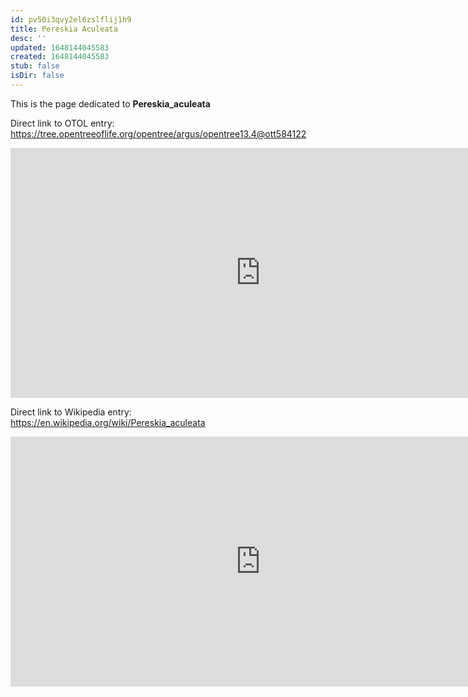 ```yaml
---
id: pv50i3qvy2el6zslflij1h9
title: Pereskia Aculeata
desc: ''
updated: 1648144045583
created: 1648144045583
stub: false
isDir: false
---
```

This is the page dedicated to **Pereskia_aculeata**


Direct link to OTOL entry: https://tree.opentreeoflife.org/opentree/argus/opentree13.4@ott584122



<html>
    <body>
    <iframe src="https://tree.opentreeoflife.org/opentree/argus/opentree13.4@ott584122"
    width="800" height="400" frameborder="0" allowfullscreen> </iframe>
    </body>
</html>
    


Direct link to Wikipedia entry: https://en.wikipedia.org/wiki/Pereskia_aculeata



<html>
    <body>
    <iframe src="https://en.wikipedia.org/wiki/Pereskia_aculeata"
    width="800" height="400" frameborder="0" allowfullscreen> </iframe>
    </body>
</html>
    
